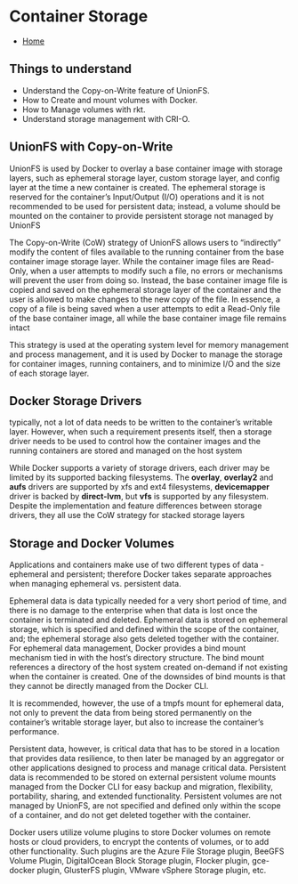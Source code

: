 # Container Storage

* [Home](/README.md)

## Things to understand

* Understand the Copy-on-Write feature of UnionFS.
* How to Create and mount volumes with Docker.
* How to Manage volumes with rkt.
* Understand storage management with CRI-O.


## UnionFS with Copy-on-Write

UnionFS is used by Docker to overlay a base container image with storage layers, such as ephemeral storage layer, custom storage layer, and config layer at the time a new container is created. The ephemeral storage is reserved for the container’s Input/Output (I/O) operations and it is not recommended to be used for persistent data; instead, a volume should be mounted on the container to provide persistent storage not managed by UnionFS

The Copy-on-Write (CoW) strategy of UnionFS allows users to “indirectly” modify the content of files available to the running container from the base container image storage layer. While the container image files are Read-Only, when a user attempts to modify such a file, no errors or mechanisms will prevent the user from doing so. Instead, the base container image file is copied and saved on the ephemeral storage layer of the container and the user is allowed to make changes to the new copy of the file. In essence, a copy of a file is being saved when a user attempts to edit a Read-Only file of the base container image, all while the base container image file remains intact

This strategy is used at the operating system level for memory management and process management, and it is used by Docker to manage the storage for container images, running containers, and to minimize I/O and the size of each storage layer.

## Docker Storage Drivers

typically, not a lot of data needs to be written to the container’s writable layer. However, when such a requirement presents itself, then a storage driver needs to be used to control how the container images and the running containers are stored and managed on the host system

While Docker supports a variety of storage drivers, each driver may be limited by its supported backing filesystems. The **overlay**, **overlay2** and **aufs** drivers are supported by xfs and ext4 filesystems, **devicemapper** driver is backed by **direct-lvm**, but **vfs** is supported by any filesystem. Despite the implementation and feature differences between storage drivers, they all use the CoW strategy for stacked storage layers


## Storage and Docker Volumes

Applications and containers make use of two different types of data - ephemeral and persistent; therefore Docker takes separate approaches when managing ephemeral vs. persistent data.

Ephemeral data is data typically needed for a very short period of time, and there is no damage to the enterprise when that data is lost once the container is terminated and deleted. Ephemeral data is stored on ephemeral storage, which is specified and defined within the scope of the container, and; the ephemeral storage also gets deleted together with the container. For ephemeral data management, Docker provides a bind mount mechanism tied in with the host’s directory structure. The bind mount references a directory of the host system created on-demand if not existing when the container is created. One of the downsides of bind mounts is that they cannot be directly managed from the Docker CLI.

It is recommended, however, the use of a tmpfs mount for ephemeral data, not only to prevent the data from being stored permanently on the container’s writable storage layer, but also to increase the container’s performance.

Persistent data, however, is critical data that has to be stored in a location that provides data resilience, to then later be managed by an aggregator or other applications designed to process and manage critical data. Persistent data is recommended to be stored on external persistent volume mounts managed from the Docker CLI for easy backup and migration, flexibility, portability, sharing, and extended functionality. Persistent volumes are not managed by UnionFS, are not specified and defined only within the scope of a container, and do not get deleted together with the container.

Docker users utilize volume plugins to store Docker volumes on remote hosts or cloud providers, to encrypt the contents of volumes, or to add other functionality. Such plugins are the Azure File Storage plugin, BeeGFS Volume Plugin, DigitalOcean Block Storage plugin, Flocker plugin, gce-docker plugin, GlusterFS plugin, VMware vSphere Storage plugin, etc.